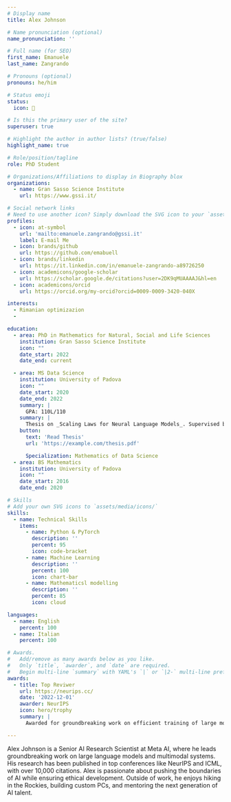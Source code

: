 ```yaml
---
# Display name
title: Alex Johnson

# Name pronunciation (optional)
name_pronunciation: ''

# Full name (for SEO)
first_name: Emanuele
last_name: Zangrando

# Pronouns (optional)
pronouns: he/him

# Status emoji
status:
  icon: 🚀

# Is this the primary user of the site?
superuser: true

# Highlight the author in author lists? (true/false)
highlight_name: true

# Role/position/tagline
role: PhD Student

# Organizations/Affiliations to display in Biography blox
organizations:
  - name: Gran Sasso Science Institute
    url: https://www.gssi.it/

# Social network links
# Need to use another icon? Simply download the SVG icon to your `assets/media/icons/` folder.
profiles:
  - icon: at-symbol
    url: 'mailto:emanuele.zangrando@gssi.it'
    label: E-mail Me
  - icon: brands/github
    url: https://github.com/emabuell
  - icon: brands/linkedin
    url: https://it.linkedin.com/in/emanuele-zangrando-a89726250
  - icon: academicons/google-scholar
    url: https://scholar.google.de/citations?user=2DK9qMUAAAAJ&hl=en
  - icon: academicons/orcid
    url: https://orcid.org/my-orcid?orcid=0009-0009-3420-040X

interests:
  - Rimanian optimizazion
  - 

education:
  - area: PhD in Mathematics for Natural, Social and Life Sciences
    institution: Gran Sasso Science Institute
    icon: ""
    date_start: 2022
    date_end: current

  - area: MS Data Science
    institution: University of Padova
    icon: ""
    date_start: 2020
    date_end: 2022
    summary: |
      GPA: 110L/110
    summary: |
      Thesis on _Scaling Laws for Neural Language Models_. Supervised by Prof. Andrew Ng. Published 5 papers in NeurIPS and ICML, with 2 best paper awards.
    button:
      text: 'Read Thesis'
      url: 'https://example.com/thesis.pdf'

      Specialization: Mathematics of Data Science
  - area: BS Mathematics
    institution: University of Padova
    icon: ""
    date_start: 2016
    date_end: 2020

# Skills
# Add your own SVG icons to `assets/media/icons/`
skills:
  - name: Technical Skills
    items:
      - name: Python & PyTorch
        description: ''
        percent: 95
        icon: code-bracket
      - name: Machine Learning
        description: ''
        percent: 100
        icon: chart-bar
      - name: Mathematicsl modelling
        description: ''
        percent: 85
        icon: cloud

languages:
  - name: English
    percent: 100
  - name: Italian
    percent: 100

# Awards.
#   Add/remove as many awards below as you like.
#   Only `title`, `awarder`, and `date` are required.
#   Begin multi-line `summary` with YAML's `|` or `|2-` multi-line prefix and indent 2 spaces below.
awards:
  - title: Top Reviwer
    url: https://neurips.cc/
    date: '2022-12-01'
    awarder: NeurIPS
    icon: hero/trophy
    summary: |
      Awarded for groundbreaking work on efficient training of large models.

---
```


Alex Johnson is a Senior AI Research Scientist at Meta AI, where he leads groundbreaking work on large language models and multimodal systems. His research has been published in top conferences like NeurIPS and ICML, with over 10,000 citations. Alex is passionate about pushing the boundaries of AI while ensuring ethical development. Outside of work, he enjoys hiking in the Rockies, building custom PCs, and mentoring the next generation of AI talent.
